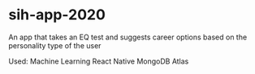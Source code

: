 # sih-app-2020
An app that takes an EQ test and suggests career options based on the personality type of the user

Used:
Machine Learning
React Native 
MongoDB Atlas

